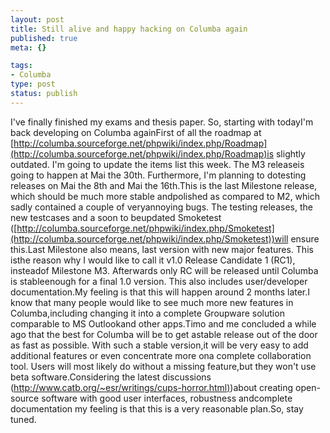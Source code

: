 ```yaml
--- 
layout: post
title: Still alive and happy hacking on Columba again
published: true
meta: {}

tags: 
- Columba
type: post
status: publish
---
```

I've finally finished my exams and thesis paper. So, starting with todayI'm back developing on Columba againFirst of all the roadmap at [http://columba.sourceforge.net/phpwiki/index.php/Roadmap](http://columba.sourceforge.net/phpwiki/index.php/Roadmap)is slightly outdated. I'm going to update the items list this week. The M3 releaseis going to happen at Mai the 30th. Furthermore, I'm planning to dotesting releases on Mai the 8th and Mai the 16th.This is the last Milestone release, which should be much more stable andpolished as compared to M2, which sadly contained a couple of veryannoying bugs. The testing releases, the new testcases and a soon to beupdated Smoketest ([http://columba.sourceforge.net/phpwiki/index.php/Smoketest](http://columba.sourceforge.net/phpwiki/index.php/Smoketest))will ensure this.Last Milestone also means, last version with new major features. This isthe reason why I would like to call it v1.0 Release Candidate 1 (RC1), insteadof Milestone M3. Afterwards only RC will be released until Columba is stableenough for a final 1.0 version. This also includes user/developer documentation.My feeling is that this will happen around 2 months later.I know that many people would like to see much more new features in Columba,including changing it into a complete Groupware solution comparable to MS Outlookand other apps.Timo and me concluded a while ago that the best for Columba will be to get astable release out of the door as fast as possible. With such a stable version,it will be very easy to add additional features or even concentrate more ona complete collaboration tool. Users will most likely do without a missing feature,but they won't use beta software.Considering the latest discussions ([http://www.catb.org/~esr/writings/cups-horror.html)](http://www.catb.org/~esr/writings/cups-horror.html))about creating open-source software with good user interfaces, robustness andcomplete documentation my feeling is that this is a very reasonable plan.So, stay tuned.

